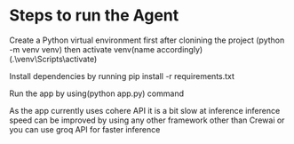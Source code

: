 # Steps to run the Agent 

Create a Python virtual environment first after clonining the project (python -m venv venv) then activate venv(name accordingly) (.\venv\Scripts\activate)

Install dependencies by running pip install -r requirements.txt

Run the app by using(python app.py) command 

As the app currently uses cohere API it is a bit slow at inference inference speed can be improved by using any other framework other than Crewai or you can use groq API for faster inference
